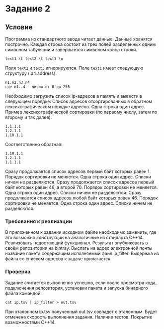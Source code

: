 # Задание 2
## Условие
Программа из стандартного ввода читает данные. Данные хранятся
построчно. Каждая строка состоит из трех полей разделенных одним
символом табуляции и завершается символом конца строки.
```
text1 \t text2 \t text3 \n
```
Поля `text2` и `text3` игнорируются. Поле `text1` имеет следующую структуру
(ip4 address):
```
n1.n2.n3.n4
где n1..4 - число от 0 до 255
```
Необходимо загрузить список ip-адресов в память и вывести в следующем
порядке:
Список адресов отсортированных в обратном лексикографическом порядке
адресов. Одна строка один адрес.
Пример лексикографической сортировки (по первому числу, затем по
второму и так далее):
```
1.1.1.1
1.2.1.1
1.10.1.1
```
Соответственно обратная:
```
1.10.1.1
1.2.1.1
1.1.1.1
```
Сразу продолжается список адресов первый байт которых равен 1.
Порядок сортировки не меняется. Одна строка один адрес. Списки ничем
не разделяются.
Сразу продолжается список адресов первый байт которых равен 46, а
второй 70. Порядок сортировки не меняется. Одна строка один адрес.
Списки ничем не разделяются.
Сразу продолжается список адресов любой байт которых равен 46.
Порядок сортировки не меняется. Одна строка один адрес. Списки ничем
не разделяются.

### Требования к реализации
В приложенном к задании исходном файле необходимо заменить, где это
возможно конструкции на аналогичные из стандарта С++14.
Реализовать недостающий функционал.
Результат опубликовать в своём репозитории на bintray.
Выслать на адрес электронной почты название пакета содержащим
исполняемый файл ip_filter.
Выдержка из файла со списком адресов к задаче прилагается.
### Проверка
Задание считается выполненно успешно, если после просмотра кода,
подключения репозитория, установки пакета и запуска бинарного файла
командой:
```
cat ip.tsv | ip_filter > out.tsv
```
При эталонном ip.tsv полученный out.tsv совпадет с эталонным.
Будет отмечена скорость выполнения задания. Наличие тестов. Покрытие
возможностями C++14.
